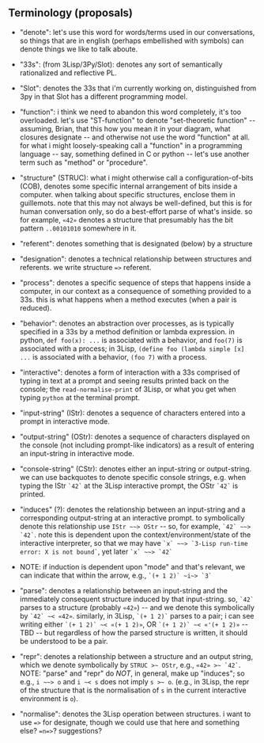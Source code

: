 
Terminology (proposals)
-----------------------

- "denote": let's use this word for words/terms used in our
  conversations, so things that are in english (perhaps embellished
  with symbols) can denote things we like to talk aboute.

- "33s": (from 3Lisp/3Py/Slot): denotes any sort of semantically
  rationalized and reflective PL.

- "Slot": denotes the 33s that i'm currently working on, distinguished
  from 3py in that Slot has a different programming model.

- "function": i think we need to abandon this word completely, it's
  too overloaded. let's use "ST-function" to denote "set-theoretic
  function" -- assuming, Brian, that this how you mean it in your
  diagram, what closures designate -- and otherwise not use the word
  "function" at all. for what i might loosely-speaking call a
  "function" in a programming language -- say, something defined in C
  or python -- let's use another term such as "method" or "procedure".

- "structure" (STRUC): what i might otherwise call a
  configuration-of-bits (COB), denotes some specific internal
  arrangement of bits inside a computer. when talking about specific
  structures, enclose them in guillemots. note that this may not
  always be well-defined, but this is for human conversation only, so
  do a best-effort parse of what's inside. so for example, `«42»`
  denotes a structure that presumably has the bit pattern `..00101010`
  somewhere in it.

- "referent": denotes something that is designated (below) by a
  structure

- "designation": denotes a technical relationship between structures
  and referents. we write structure `=>` referent.

- "process": denotes a specific sequence of steps that happens inside
  a computer, in our context as a consequence of something provided to
  a 33s. this is what happens when a method executes (when a pair is
  reduced).

- "behavior": denotes an abstraction over processes, as is typically
  specified in a 33s by a method definition or lambda expression. in
  python, `def foo(x): ...` is associated with a behavior, and
  `foo(7)` is associated with a process; in 3Lisp, `(define foo
  (lambda simple [x] ...` is associated with a behavior, `(foo 7)`
  with a process.

- "interactive": denotes a form of interaction with a 33s comprised of
  typing in text at a prompt and seeing results printed back on the
  console; the `read-normalise-print` of 3Lisp, or what you get when
  typing `python` at the terminal prompt.

- "input-string" (IStr): denotes a sequence of characters entered into a
  prompt in interactive mode.

- "output-string" (OStr): denotes a sequence of characters displayed on
  the console (not including prompt-like indicators) as a result of
  entering an input-string in interactive mode.

- "console-string" (CStr): denotes either an input-string or
  output-string. we can use backquotes to denote specific console
  strings, e.g. when typing the IStr `` `42` `` at the 3Lisp interactive
  prompt, the OStr `` `42` `` is printed. 

- "induces" (?): denotes the relationship between an input-string and
  a corresponding output-string at an interactive prompt. to
  symbolically denote this relationship use `IStr ~~> OStr` -- so, for
  example, `` `42` ~~> `42` ``.  note this is dependent upon the
  context/environment/state of the interactive interpreter, so that we
  may have `` `x` ~~> `3-Lisp run-time error: X is not bound` ``, yet later
  `` `x` ~~> `42` ``

- NOTE: if induction is dependent upon "mode" and that's relevant, we can
  indicate that within the arrow, e.g., `` `(+ 1 2)` ~i~> `3` ``

- "parse": denotes a relationship between an input-string and the
  immediately consequent structure induced by that input-string.  so,
  `` `42` `` parses to a structure (probably `«42»`) -- and we denote this
  symbolically by `` `42` ~< «42» ``. similarly, in 3Lisp, `` `(+ 1 2)` `` parses
  to a pair; i can see writing either `` `(+ 1 2)` ~< «(+ 1 2)» ``, OR 
  `` `(+ 1 2)` ~< «'(+ 1 2)» `` -- TBD -- but regardless of how the parsed
  structure is written, it should be understood to be a pair.

- "repr": denotes a relationship between a structure and an output
   string, which we denote symbolically by `` STRUC >~ OStr ``, e.g.,
   `` «42» >~ `42` ``. NOTE: "parse" and "repr" do *NOT*, in general, make 
   up "induces"; so e.g., `` i ~~> o `` and `` i ~< s `` does not imply `` s >~ o ``.
   (e.g., in 3Lisp, the repr of the structure that is the 
   normalisation of `s` in the current interactive environment is `o`).

- "normalise": denotes the 3Lisp operation between structures. i want
  to use `=>` for designate, though we could use that here and
  something else? `=n=>`? suggestions?
